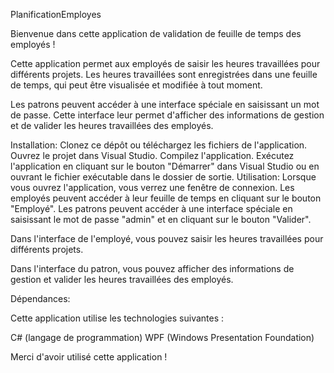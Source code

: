 PlanificationEmployes

Bienvenue dans cette application de validation de feuille de temps des employés !


Cette application permet aux employés de saisir les heures travaillées pour différents projets. Les heures travaillées sont enregistrées dans une feuille de temps, qui peut être visualisée et modifiée à tout moment.

Les patrons peuvent accéder à une interface spéciale en saisissant un mot de passe. Cette interface leur permet d'afficher des informations de gestion et de valider les heures travaillées des employés.

Installation:
Clonez ce dépôt ou téléchargez les fichiers de l'application. 
Ouvrez le projet dans Visual Studio. Compilez l'application.
Exécutez l'application en cliquant sur le bouton "Démarrer" dans Visual Studio ou en ouvrant le fichier exécutable dans le dossier de sortie.
Utilisation:
Lorsque vous ouvrez l'application, vous verrez une fenêtre de connexion. Les employés peuvent accéder à leur feuille de temps en cliquant sur le bouton "Employé". Les patrons peuvent accéder à une interface spéciale en saisissant le mot de passe "admin" et en cliquant sur le bouton "Valider".

Dans l'interface de l'employé, vous pouvez saisir les heures travaillées pour différents projets.

Dans l'interface du patron, vous pouvez afficher des informations de gestion et valider les heures travaillées des employés.

Dépendances:

Cette application utilise les technologies suivantes :

C# (langage de programmation)
WPF (Windows Presentation Foundation)

Merci d'avoir utilisé cette application !
